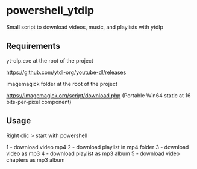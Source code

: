 # powershell_ytdlp
Small script to download videos, music, and playlists with ytdlp

## Requirements

yt-dlp.exe at the root of the project 

https://github.com/ytdl-org/youtube-dl/releases

imagemagick folder at the root of the project

https://imagemagick.org/script/download.php (Portable Win64 static at 16 bits-per-pixel component)

## Usage 

Right clic > start with powershell

1 - download video mp4
2 - download playlist in mp4 folder
3 - download video as mp3
4 - download playlist as mp3 album
5 - download video chapters as mp3 album
